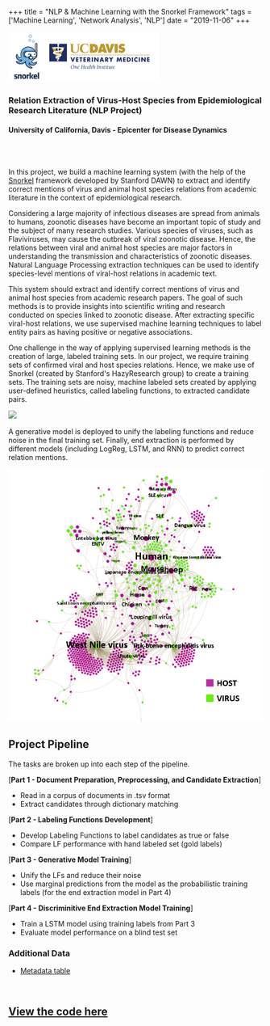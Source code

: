 +++
title = "NLP & Machine Learning with the Snorkel Framework"
tags = ['Machine Learning', 'Network Analysis', 'NLP']
date = "2019-11-06"
+++

![](https://github.com/EricaXia/snorkel/raw/master/images/logo.png)
### Relation Extraction of Virus-Host Species from Epidemiological Research Literature (NLP Project)
#### University of California, Davis - Epicenter for Disease Dynamics

<br />
<br />



In this project, we build a machine learning system (with the help of the [Snorkel](https://www.snorkel.org) framework developed by Stanford DAWN) to extract and identify correct mentions of virus and animal host species relations from academic literature in the context of epidemiological research.

Considering a large majority of infectious diseases are spread from animals to humans, zoonotic diseases have become an important topic of study and the subject of many research studies. Various species of viruses, such as Flaviviruses, may cause the outbreak of viral zoonotic disease. Hence, the relations between viral and animal host species are major factors in understanding the transmission and characteristics of zoonotic diseases. Natural Language Processing extraction techniques can be used to identify species-level mentions of viral-host relations in academic text. 

This system should extract and identify correct mentions of virus and animal host species from academic research papers. The goal of such methods is to provide insights into scientific writing and research conducted on species linked to zoonotic disease. After extracting specific viral-host relations, we use supervised machine learning techniques to label entity pairs as having positive or negative associations. 

One challenge in the way of applying supervised learning methods is the creation of large, labeled training sets. In our project, we require training sets of confirmed viral and host species relations. Hence, we make use of Snorkel (created by Stanford's HazyResearch group) to create a training sets. The training sets are noisy, machine labeled sets created by applying user-defined heuristics, called labeling functions, to extracted candidate pairs. 

![](https://www.snorkel.org/doks-theme/assets/images/layout/Labeling.png)

A generative model is deployed to unify the labeling functions and reduce noise in the final training set. Finally, end extraction is performed by different models (including LogReg, LSTM, and RNN) to predict correct relation mentions.    

![](https://github.com/EricaXia/snorkel/raw/master/images/new_network.PNG)

## Project Pipeline

The tasks are broken up into each step of the pipeline. 


[**Part 1 - Document Preparation, Preprocessing, and Candidate Extraction**]
- Read in a corpus of documents in .tsv format
- Extract candidates through dictionary matching

[**Part 2 - Labeling Functions Development**]
- Develop Labeling Functions to label candidates as true or false
- Compare LF performance with hand labeled set (gold labels)

[**Part 3 - Generative Model Training**]
- Unify the LFs and reduce their noise
- Use marginal predictions from the model as the probabilistic training labels (for the end extraction model in Part 4)

[**Part 4 - Discriminitive End Extraction Model Training**]
- Train a LSTM model using training labels from Part 3
- Evaluate model performance on a blind test set

### Additional Data
- [Metadata table](https://github.com/EricaXia/snorkel/blob/master/metadata.tsv) 

<br>

## [View the code here](https://github.com/EricaXia/snorkel)

